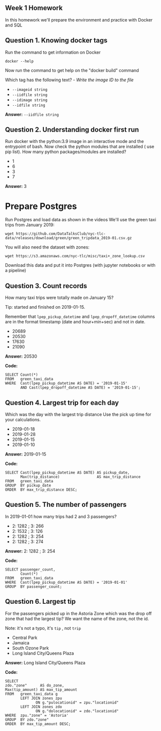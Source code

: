 ## Week 1 Homework

In this homework we'll prepare the environment 
and practice with Docker and SQL


## Question 1. Knowing docker tags

Run the command to get information on Docker 

```docker --help```

Now run the command to get help on the "docker build" command

Which tag has the following text? - *Write the image ID to the file* 

- `--imageid string`
- `--iidfile string`
- `--idimage string`
- `--idfile string`

**Answer:** `--iidfile string`

## Question 2. Understanding docker first run 

Run docker with the python:3.9 image in an interactive mode and the entrypoint of bash.
Now check the python modules that are installed ( use pip list). 
How many python packages/modules are installed?

- 1
- 6
- 3
- 7

**Answer:** 3

# Prepare Postgres

Run Postgres and load data as shown in the videos
We'll use the green taxi trips from January 2019:

```wget https://github.com/DataTalksClub/nyc-tlc-data/releases/download/green/green_tripdata_2019-01.csv.gz```

You will also need the dataset with zones:

```wget https://s3.amazonaws.com/nyc-tlc/misc/taxi+_zone_lookup.csv```

Download this data and put it into Postgres (with jupyter notebooks or with a pipeline)


## Question 3. Count records 

How many taxi trips were totally made on January 15?

Tip: started and finished on 2019-01-15. 

Remember that `lpep_pickup_datetime` and `lpep_dropoff_datetime` columns are in the format timestamp (date and hour+min+sec) and not in date.

- 20689
- 20530
- 17630
- 21090

**Answer:** 20530

**Code:**

```
SELECT Count(*)
FROM   green_taxi_data
WHERE  Cast(lpep_pickup_datetime AS DATE) = '2019-01-15'
       AND Cast(lpep_dropoff_datetime AS DATE) = '2019-01-15'; 
```
## Question 4. Largest trip for each day

Which was the day with the largest trip distance
Use the pick up time for your calculations.

- 2019-01-18
- 2019-01-28
- 2019-01-15
- 2019-01-10

**Answer:** 2019-01-15

**Code:**

```
SELECT Cast(lpep_pickup_datetime AS DATE) AS pickup_date,
       Max(trip_distance)                 AS max_trip_distance
FROM   green_taxi_data
GROUP  BY pickup_date
ORDER  BY max_trip_distance DESC; 
```
## Question 5. The number of passengers

In 2019-01-01 how many trips had 2 and 3 passengers?
 
- 2: 1282 ; 3: 266
- 2: 1532 ; 3: 126
- 2: 1282 ; 3: 254
- 2: 1282 ; 3: 274

**Answer:** 2: 1282 ; 3: 254

**Code:**

```
SELECT passenger_count,
       Count(*)
FROM   green_taxi_data
WHERE  Cast(lpep_pickup_datetime AS DATE) = '2019-01-01'
GROUP  BY passenger_count;
```
## Question 6. Largest tip

For the passengers picked up in the Astoria Zone which was the drop off zone that had the largest tip?
We want the name of the zone, not the id.

Note: it's not a typo, it's `tip` , not `trip`

- Central Park
- Jamaica
- South Ozone Park
- Long Island City/Queens Plaza

**Answer:** Long Island City/Queens Plaza

**Code:**

```
SELECT
zdo."zone"      AS do_zone,
Max(tip_amount) AS max_tip_amount
FROM   green_taxi_data g
       LEFT JOIN zones zpu
              ON g."pulocationid" = zpu."locationid"
       LEFT JOIN zones zdo
              ON g."dolocationid" = zdo."locationid"
WHERE  zpu."zone" = 'Astoria'
GROUP  BY zdo."zone"
ORDER  BY max_tip_amount DESC;
```